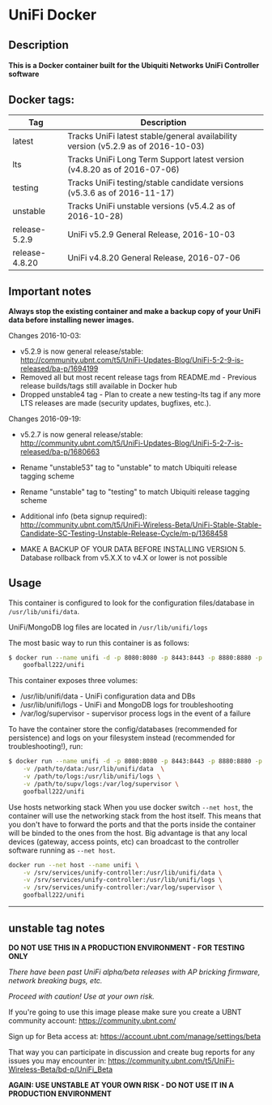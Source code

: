 # UniFi Docker

## Description

#### This is a Docker container built for the Ubiquiti Networks UniFi Controller software

## Docker tags:
| Tag | Description |
| --- | --- |
| latest | Tracks UniFi latest stable/general availability version (v5.2.9 as of 2016-10-03) |
| lts | Tracks UniFi Long Term Support latest version (v4.8.20 as of 2016-07-06) |
| testing | Tracks UniFi testing/stable candidate versions (v5.3.6 as of 2016-11-17) |
| unstable | Tracks UniFi unstable versions (v5.4.2 as of 2016-10-28) |
| release-5.2.9 | UniFi v5.2.9 General Release, 2016-10-03 |
| release-4.8.20 | UniFi v4.8.20 General Release, 2016-07-06 |

## Important notes

**Always stop the existing container and make a backup copy of your UniFi data before installing newer images.**

Changes 2016-10-03:
* v5.2.9 is now general release/stable: http://community.ubnt.com/t5/UniFi-Updates-Blog/UniFi-5-2-9-is-released/ba-p/1694199
* Removed all but most recent release tags from README.md - Previous release builds/tags still available in Docker hub
* Dropped unstable4 tag - Plan to create a new testing-lts tag if any more LTS releases are made (security updates, bugfixes, etc.).

Changes 2016-09-19:
* v5.2.7 is now general release/stable: http://community.ubnt.com/t5/UniFi-Updates-Blog/UniFi-5-2-7-is-released/ba-p/1680663
* Rename "unstable53" tag to "unstable" to match Ubiquiti release tagging scheme
* Rename "unstable" tag to "testing" to match Ubiquiti release tagging scheme
* Additional info (beta signup required): http://community.ubnt.com/t5/UniFi-Wireless-Beta/UniFi-Stable-Stable-Candidate-SC-Testing-Unstable-Release-Cycle/m-p/1368458

* MAKE A BACKUP OF YOUR DATA BEFORE INSTALLING VERSION 5. Database rollback from v5.X.X to v4.X or lower is not possible

## Usage

This container is configured to look for the configuration files/database in `/usr/lib/unifi/data`.

UniFi/MongoDB log files are located in `/usr/lib/unifi/logs`

The most basic way to run this container is as follows:

```bash
$ docker run --name unifi -d -p 8080:8080 -p 8443:8443 -p 8880:8880 -p 8843:8843 \
	goofball222/unifi
```

This container exposes three volumes:
* /usr/lib/unifi/data - UniFi configuration data and DBs
* /usr/lib/unifi/logs - UniFi and MongoDB logs for troubleshooting
* /var/log/supervisor - supervisor process logs in the event of a failure

To have the container store the config/databases (recommended for persistence) 
and logs on your filesystem instead (recommended for troubleshooting!), run:

```bash
$ docker run --name unifi -d -p 8080:8080 -p 8443:8443 -p 8880:8880 -p 8843:8843 \
	-v /path/to/data:/usr/lib/unifi/data  \
	-v /path/to/logs:/usr/lib/unifi/logs \
	-v /path/to/supv/logs:/var/log/supervisor \
	goofball222/unifi
```

Use hosts networking stack
When you use docker switch `--net host`, the container will use the networking stack from the host itself. This means that you don't have to forward the ports and that the ports inside the container will be binded to the ones from the host. Big advantage is that any local devices (gateway, access points, etc) can broadcast to the controller software running as `--net host`.

```bash
docker run --net host --name unifi \
    -v /srv/services/unify-controller:/usr/lib/unifi/data \
    -v /srv/services/unify-controller:/usr/lib/unifi/logs \
    -v /srv/services/unify-controller:/var/log/supervisor \
    goofball222/unifi
```

---

## unstable tag notes

**DO NOT USE THIS IN A PRODUCTION ENVIRONMENT - FOR TESTING ONLY**

_There have been past UniFi alpha/beta releases with AP bricking firmware, network breaking bugs, etc._

_Proceed with caution! Use at your own risk._

If you're going to use this image please make sure you create a UBNT community account:
https://community.ubnt.com/

Sign up for Beta access at:
https://account.ubnt.com/manage/settings/beta

That way you can participate in discussion and create bug reports for any issues you may encounter in:
https://community.ubnt.com/t5/UniFi-Wireless-Beta/bd-p/UniFi_Beta

**AGAIN: USE UNSTABLE AT YOUR OWN RISK - DO NOT USE IT IN A PRODUCTION ENVIRONMENT**
